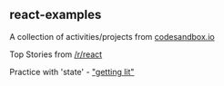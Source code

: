 ## react-examples
A  collection of activities/projects from [codesandbox.io](https://codesandbox.io/u/bizarrowill) 


Top Stories from [/r/react](https://codesandbox.io/s/j3m690992w)

[example axios]: (https://github.com/bizarrowill/react-examples/blob/master/Screen%20Shot%202019-01-01%20at%202.54.50%20PM.png) "axiosexample with app running"

Practice with 'state' - ["getting lit"](https://codesandbox.io/s/wqvw9r0p7k)

[example state]: (https://github.com/bizarrowill/react-examples/blob/master/Screen%20Shot%202019-01-01%20at%202.53.16%20PM.png) "state example with app running"
